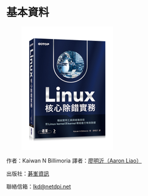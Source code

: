 # 基本資料



<figure><img src=".gitbook/assets/ACL068800.jpg" alt="" width="240"><figcaption></figcaption></figure>

作者：Kaiwan N Billimoria 譯者：[廖明沂（Aaron Liao）](http://aaron.netdpi.net)

出版社：[碁峯資訊](https://www.gotop.com.tw/books/bookdetails.aspx?types=a\&bn=ACL068800)

聯絡信箱：lkd@netdpi.net

